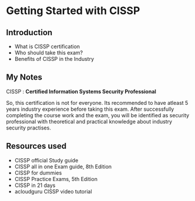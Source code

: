 # Getting Started with CISSP

## Introduction
  - What is CISSP certification
  - Who should take this exam? 
  - Benefits of CISSP in the Industry

## My Notes

CISSP :  **Certified Information Systems Security Professional**

So, this certification is not for everyone. Its recommended to have atleast 5 years industry experience before taking this exam. After successfully completing the course work and the exam, you will be identified as security professional with theoretical and practical knowledge about industry security practises.  

## Resources used 

- CISSP official Study guide 
- CISSP all in one Exam guide, 8th Edition
- CISSP for dummies
- CISSP Practice Exams, 5th Edition
- CISSP in 21 days
- acloudguru CISSP video tutorial
